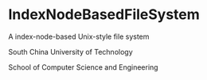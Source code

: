 # IndexNodeBasedFileSystem
A index-node-based Unix-style file system

South China University of Technology

School of Computer Science and Engineering
